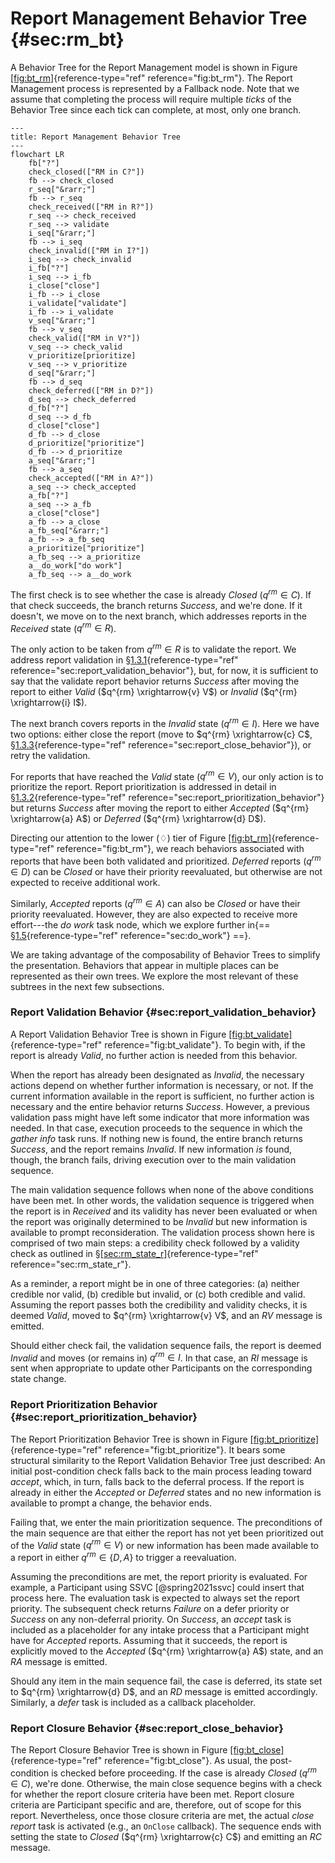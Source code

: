 # Report Management Behavior Tree {#sec:rm_bt}

A Behavior Tree for the Report Management model is shown in Figure
[\[fig:bt_rm\]](#fig:bt_rm){reference-type="ref" reference="fig:bt_rm"}.
The Report Management process is represented by a Fallback node. Note
that we assume that completing the process will require multiple *ticks*
of the Behavior Tree since each tick can complete, at most, only one
branch.

```mermaid
---
title: Report Management Behavior Tree
---
flowchart LR
    fb["?"]
    check_closed(["RM in C?"])
    fb --> check_closed
    r_seq["&rarr;"]
    fb --> r_seq
    check_received(["RM in R?"])
    r_seq --> check_received
    r_seq --> validate
    i_seq["&rarr;"]
    fb --> i_seq
    check_invalid(["RM in I?"])
    i_seq --> check_invalid
    i_fb["?"]
    i_seq --> i_fb
    i_close["close"]
    i_fb --> i_close
    i_validate["validate"]
    i_fb --> i_validate
    v_seq["&rarr;"]
    fb --> v_seq
    check_valid(["RM in V?"])
    v_seq --> check_valid
    v_prioritize[prioritize]
    v_seq --> v_prioritize
    d_seq["&rarr;"]
    fb --> d_seq
    check_deferred(["RM in D?"])
    d_seq --> check_deferred
    d_fb["?"]
    d_seq --> d_fb
    d_close["close"]
    d_fb --> d_close
    d_prioritize["prioritize"]
    d_fb --> d_prioritize
    a_seq["&rarr;"]
    fb --> a_seq
    check_accepted(["RM in A?"])
    a_seq --> check_accepted
    a_fb["?"]
    a_seq --> a_fb
    a_close["close"]
    a_fb --> a_close
    a_fb_seq["&rarr;"]
    a_fb --> a_fb_seq
    a_prioritize["prioritize"]
    a_fb_seq --> a_prioritize
    a__do_work["do work"]
    a_fb_seq --> a__do_work
```

The first check is to see whether the case is already $Closed$
($q^{rm} \in C$). If that check succeeds, the branch returns *Success*,
and we're done. If it doesn't, we move on to the next branch, which
addresses reports in the *Received* state ($q^{rm} \in R$).

The only action to be taken from $q^{rm} \in R$ is to validate the
report. We address report validation in
§[1.3.1](#sec:report_validation_behavior){reference-type="ref"
reference="sec:report_validation_behavior"}, but, for now, it is
sufficient to say that the validate report behavior returns *Success*
after moving the report to either *Valid* ($q^{rm} \xrightarrow{v} V$)
or *Invalid* ($q^{rm} \xrightarrow{i} I$).

The next branch covers reports in the *Invalid* state ($q^{rm} \in I$).
Here we have two options: either close the report (move to
$q^{rm} \xrightarrow{c} C$,
§[1.3.3](#sec:report_close_behavior){reference-type="ref"
reference="sec:report_close_behavior"}), or retry the validation.

For reports that have reached the *Valid* state ($q^{rm} \in V$), our
only action is to prioritize the report. Report prioritization is
addressed in detail in
§[1.3.2](#sec:report_prioritization_behavior){reference-type="ref"
reference="sec:report_prioritization_behavior"} but returns *Success*
after moving the report to either *Accepted*
($q^{rm} \xrightarrow{a} A$) or *Deferred* ($q^{rm} \xrightarrow{d} D$).

Directing our attention to the lower ($\diamondsuit$) tier of Figure
[\[fig:bt_rm\]](#fig:bt_rm){reference-type="ref" reference="fig:bt_rm"},
we reach behaviors associated with reports that have been both validated
and prioritized. *Deferred* reports ($q^{rm} \in D$) can be *Closed* or
have their priority reevaluated, but otherwise are not expected to
receive additional work.

Similarly, *Accepted* reports ($q^{rm} \in A$) can also be *Closed* or
have their priority reevaluated. However, they are also expected to
receive more effort---the *do work* task node, which we explore further
in{== §[1.5](#sec:do_work){reference-type="ref" reference="sec:do_work"} ==}.

We are taking advantage of the composability of Behavior Trees to
simplify the presentation. Behaviors that appear in multiple places can
be represented as their own trees. We explore the most relevant of these
subtrees in the next few subsections.

### Report Validation Behavior {#sec:report_validation_behavior}

A Report Validation Behavior Tree is shown in Figure
[\[fig:bt_validate\]](#fig:bt_validate){reference-type="ref"
reference="fig:bt_validate"}. To begin with, if the report is already
*Valid*, no further action is needed from this behavior.

When the report has already been designated as *Invalid*, the necessary
actions depend on whether further information is necessary, or not. If
the current information available in the report is sufficient, no
further action is necessary and the entire behavior returns *Success*.
However, a previous validation pass might have left some indicator that
more information was needed. In that case, execution proceeds to the
sequence in which the *gather info* task runs. If nothing new is found,
the entire branch returns *Success*, and the report remains *Invalid*.
If new information *is* found, though, the branch fails, driving
execution over to the main validation sequence.

The main validation sequence follows when none of the above conditions
have been met. In other words, the validation sequence is triggered when
the report is in *Received* and its validity has never been evaluated or
when the report was originally determined to be *Invalid* but new
information is available to prompt reconsideration. The validation
process shown here is comprised of two main steps: a credibility check
followed by a validity check as outlined in
§[\[sec:rm_state_r\]](#sec:rm_state_r){reference-type="ref"
reference="sec:rm_state_r"}.

As a reminder, a report might be in one of three categories: (a) neither
credible nor valid, (b) credible but invalid, or (c) both credible and
valid. Assuming the report passes both the credibility and validity
checks, it is deemed *Valid*, moved to $q^{rm} \xrightarrow{v} V$, and
an $RV$ message is emitted.

Should either check fail, the validation sequence fails, the report is
deemed *Invalid* and moves (or remains in) $q^{rm} \in I$. In that case,
an $RI$ message is sent when appropriate to update other Participants on
the corresponding state change.

### Report Prioritization Behavior {#sec:report_prioritization_behavior}

The Report Prioritization Behavior Tree is shown in Figure
[\[fig:bt_prioritize\]](#fig:bt_prioritize){reference-type="ref"
reference="fig:bt_prioritize"}. It bears some structural similarity to
the Report Validation Behavior Tree just described: An initial
post-condition check falls back to the main process leading toward
$accept$, which, in turn, falls back to the deferral process. If the
report is already in either the *Accepted* or *Deferred* states and no
new information is available to prompt a change, the behavior ends.

Failing that, we enter the main prioritization sequence. The
preconditions of the main sequence are that either the report has not
yet been prioritized out of the *Valid* state ($q^{rm} \in V$) or new
information has been made available to a report in either
$q^{rm} \in \{ D, A \}$ to trigger a reevaluation.

Assuming the preconditions are met, the report priority is evaluated.
For example, a Participant using SSVC [@spring2021ssvc] could insert
that process here. The evaluation task is expected to always set the
report priority. The subsequent check returns *Failure* on a defer
priority or *Success* on any non-deferral priority. On *Success*, an
*accept* task is included as a placeholder for any intake process that a
Participant might have for *Accepted* reports. Assuming that it
succeeds, the report is explicitly moved to the *Accepted*
($q^{rm} \xrightarrow{a} A$) state, and an $RA$ message is emitted.

Should any item in the main sequence fail, the case is deferred, its
state set to $q^{rm} \xrightarrow{d} D$, and an $RD$ message is emitted
accordingly. Similarly, a *defer* task is included as a callback
placeholder.

### Report Closure Behavior {#sec:report_close_behavior}

The Report Closure Behavior Tree is shown in Figure
[\[fig:bt_close\]](#fig:bt_close){reference-type="ref"
reference="fig:bt_close"}. As usual, the post-condition is checked
before proceeding. If the case is already *Closed* ($q^{rm} \in C$),
we're done. Otherwise, the main close sequence begins with a check for
whether the report closure criteria have been met. Report closure
criteria are Participant specific and are, therefore, out of scope for
this report. Nevertheless, once those closure criteria are met, the
actual *close report* task is activated (e.g., an `OnClose` callback).
The sequence ends with setting the state to *Closed*
($q^{rm} \xrightarrow{c} C$) and emitting an $RC$ message.
